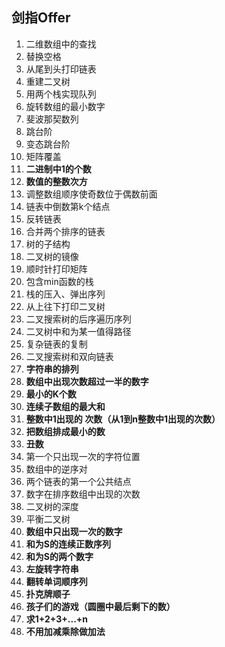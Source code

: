 ## 剑指Offer
1. 二维数组中的查找
2. 替换空格
3. 从尾到头打印链表
4. 重建二叉树
5. 用两个栈实现队列
6. 旋转数组的最小数字
7. 斐波那契数列
8. 跳台阶
9. 变态跳台阶
10. 矩阵覆盖
11. **二进制中1的个数**
12. **数值的整数次方**
13. 调整数组顺序使奇数位于偶数前面
14. 链表中倒数第k个结点
15. 反转链表
16. 合并两个排序的链表
17. 树的子结构
18. 二叉树的镜像
19. 顺时针打印矩阵
20. 包含min函数的栈
21. 栈的压入、弹出序列
22. 从上往下打印二叉树
23. 二叉搜索树的后序遍历序列
24. 二叉树中和为某一值得路径
25. 复杂链表的复制
26. 二叉搜索树和双向链表
27. **字符串的排列**
28. **数组中出现次数超过一半的数字**
29. **最小的K个数**
30. **连续子数组的最大和**
31. **整数中1出现的	次数（从1到n整数中1出现的次数）**
32. **把数组排成最小的数**
33. **丑数**
34. 第一个只出现一次的字符位置
35. 数组中的逆序对
36. 两个链表的第一个公共结点
37. 数字在排序数组中出现的次数
38. 二叉树的深度
39. 平衡二叉树
40. **数组中只出现一次的数字**
41. **和为S的连续正数序列**
42. **和为S的两个数字**
43. **左旋转字符串**
44. **翻转单词顺序列**
45. **扑克牌顺子**
46. **孩子们的游戏（圆圈中最后剩下的数）**
47. **求1+2+3+...+n**
48. **不用加减乘除做加法**
